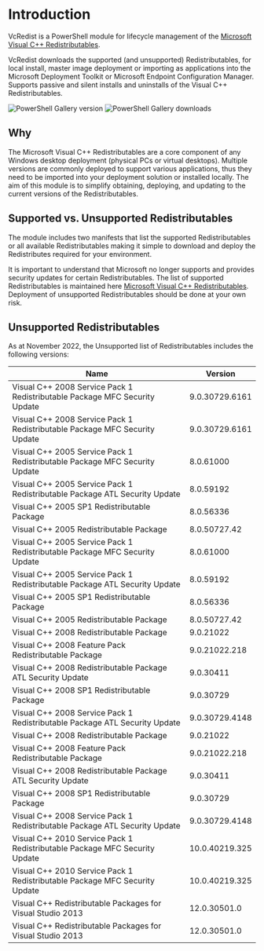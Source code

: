 # Introduction

VcRedist is a PowerShell module for lifecycle management of the [Microsoft Visual C++ Redistributables](https://support.microsoft.com/en-au/help/2977003/the-latest-supported-visual-c-downloads).

VcRedist downloads the supported (and unsupported) Redistributables, for local install, master image deployment or importing as applications into the Microsoft Deployment Toolkit or Microsoft Endpoint Configuration Manager. Supports passive and silent installs and uninstalls of the Visual C++ Redistributables.

![PowerShell Gallery version](https://img.shields.io/powershellgallery/v/vcredist.svg?style=for-the-badge&logo=powershell&logoColor=white&labelColor=7e56c2)
![PowerShell Gallery downloads](https://img.shields.io/powershellgallery/dt/vcredist.svg?style=for-the-badge&logo=powershell&logoColor=white&labelColor=7e56c2&color=009485)

## Why

The Microsoft Visual C++ Redistributables are a core component of any Windows desktop deployment (physical PCs or virtual desktops). Multiple versions are commonly deployed to support various applications, thus they need to be imported into your deployment solution or installed locally. The aim of this module is to simplify obtaining, deploying, and updating to the current versions of the Redistributables.

## Supported vs. Unsupported Redistributables

The module includes two manifests that list the supported Redistributables or all available Redistributables making it simple to download and deploy the Redistributes required for your environment.

It is important to understand that Microsoft no longer supports and provides security updates for certain Redistributables. The list of supported Redistributables is maintained here [Microsoft Visual C++ Redistributables](https://support.microsoft.com/en-au/help/2977003/the-latest-supported-visual-c-downloads). Deployment of unsupported Redistributables should be done at your own risk.

## Unsupported Redistributables

As at November 2022, the Unsupported list of Redistributables includes the following versions:

| Name                                                                       | Version        |
| -------------------------------------------------------------------------- | -------------- |
| Visual C++ 2008 Service Pack 1 Redistributable Package MFC Security Update | 9.0.30729.6161 |
| Visual C++ 2008 Service Pack 1 Redistributable Package MFC Security Update | 9.0.30729.6161 |
| Visual C++ 2005 Service Pack 1 Redistributable Package MFC Security Update | 8.0.61000      |
| Visual C++ 2005 Service Pack 1 Redistributable Package ATL Security Update | 8.0.59192      |
| Visual C++ 2005 SP1 Redistributable Package                                | 8.0.56336      |
| Visual C++ 2005 Redistributable Package                                    | 8.0.50727.42   |
| Visual C++ 2005 Service Pack 1 Redistributable Package MFC Security Update | 8.0.61000      |
| Visual C++ 2005 Service Pack 1 Redistributable Package ATL Security Update | 8.0.59192      |
| Visual C++ 2005 SP1 Redistributable Package                                | 8.0.56336      |
| Visual C++ 2005 Redistributable Package                                    | 8.0.50727.42   |
| Visual C++ 2008 Redistributable Package                                    | 9.0.21022      |
| Visual C++ 2008 Feature Pack Redistributable Package                       | 9.0.21022.218  |
| Visual C++ 2008 Redistributable Package ATL Security Update                | 9.0.30411      |
| Visual C++ 2008 SP1 Redistributable Package                                | 9.0.30729      |
| Visual C++ 2008 Service Pack 1 Redistributable Package ATL Security Update | 9.0.30729.4148 |
| Visual C++ 2008 Redistributable Package                                    | 9.0.21022      |
| Visual C++ 2008 Feature Pack Redistributable Package                       | 9.0.21022.218  |
| Visual C++ 2008 Redistributable Package ATL Security Update                | 9.0.30411      |
| Visual C++ 2008 SP1 Redistributable Package                                | 9.0.30729      |
| Visual C++ 2008 Service Pack 1 Redistributable Package ATL Security Update | 9.0.30729.4148 |
| Visual C++ 2010 Service Pack 1 Redistributable Package MFC Security Update | 10.0.40219.325 |
| Visual C++ 2010 Service Pack 1 Redistributable Package MFC Security Update | 10.0.40219.325 |
| Visual C++ Redistributable Packages for Visual Studio 2013                 | 12.0.30501.0   |
| Visual C++ Redistributable Packages for Visual Studio 2013                 | 12.0.30501.0   |

